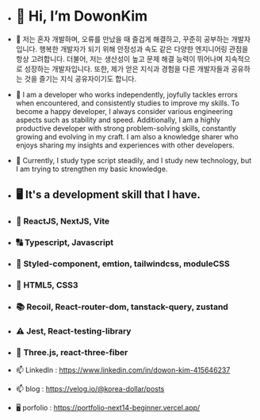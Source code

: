 - # 👋 Hi, I’m DowonKim

- 👀 저는 혼자 개발하며, 오류를 만났을 때 즐겁게 해결하고, 꾸준히 공부하는 개발자입니다. 행복한 개발자가 되기 위해 안정성과 속도 같은 다양한 엔지니어링 관점을 항상 고려합니다. 
더불어, 저는 생산성이 높고 문제 해결 능력이 뛰어나며 지속적으로 성장하는 개발자입니다. 
또한, 제가 얻은 지식과 경험을 다른 개발자들과 공유하는 것을 즐기는 지식 공유자이기도 합니다.

- 👀 I am a developer who works independently, joyfully tackles errors when encountered, and consistently studies to improve my skills. 
To become a happy developer, I always consider various engineering aspects such as stability and speed. 
Additionally, I am a highly productive developer with strong problem-solving skills, constantly growing and evolving in my craft. 
I am also a knowledge sharer who enjoys sharing my insights and experiences with other developers.

- 🌱 Currently, I study type script steadily, and I study new technology, but I am trying to strengthen my basic knowledge.
- ## 🖥️ It's a development skill that I have.
- ### 🛜 ReactJS, NextJS, Vite
- ### 🔠 Typescript, Javascript
- ### 💇 Styled-component, emtion, tailwindcss, moduleCSS
- ### 🚸 HTML5, CSS3
- ### 📚 Recoil, React-router-dom, tanstack-query, zustand
- ### ⚠️ Jest, React-testing-library
- ### 🦾 Three.js, react-three-fiber

-  📫 LinkedIn : https://www.linkedin.com/in/dowon-kim-415646237
-  📫 blog : https://velog.io/@korea-dollar/posts
-  🖥️ porfolio : https://portfolio-next14-beginner.vercel.app/
              

<!---
dollorofkorea/dollorofkorea is a ✨ special ✨ repository because its `README.md` (this file) appears on your GitHub profile.
You can click the Preview link to take a look at your changes.
--->
